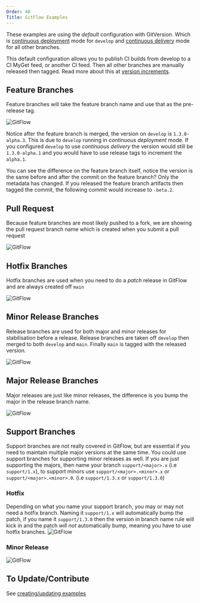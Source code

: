 ```yaml
---
Order: 40
Title: GitFlow Examples
---
```


These examples are using the *default* configuration with GitVersion. Which is
[continuous deployment](../reference/versioning-modes/continuous-deployment) mode for
`develop` and [continuous delivery](../reference/versioning-modes/continuous-delivery) mode
for all other branches.

This default configuration allows you to publish CI builds from develop to a CI
MyGet feed, or another CI feed. Then all other branches are manually released
then tagged. Read more about this at [version increments](../more-info/version-increments).

## Feature Branches

Feature branches will take the feature branch name and use that as the
pre-release tag.

![GitFlow](img/05119d0cd4ecaaefff94_feature-branch.png)

Notice after the feature branch is merged, the version on `develop` is
`1.3.0-alpha.3`. This is due to `develop` running in *continuous deployment*
mode. If you configured `develop` to use *continuous delivery* the version would
still be `1.3.0-alpha.1` and you would have to use release tags to increment the
`alpha.1`.

You can see the difference on the feature branch itself, notice the version is
the same before and after the commit on the feature branch? Only the metadata
has changed. If you released the feature branch artifacts then tagged the
commit, the following commit would increase to `-beta.2`.

## Pull Request

Because feature branches are most likely pushed to a fork, we are showing the
pull request branch name which is created when you submit a pull request

![GitFlow](img/09fdf46995b771f3164a_pull-request.png)

## Hotfix Branches

Hotfix branches are used when you need to do a *patch* release in GitFlow and
are always created off `main`

![GitFlow](img/f26ae57adbd9b74f74c4_hotfix.png)

## Minor Release Branches

Release branches are used for both major and minor releases for stabilisation
before a release. Release branches are taken off `develop` then merged to both
`develop` and `main`. Finally `main` is tagged with the released version.

![GitFlow](img/6d33d35a70a777608fa1_minor-release.png)

## Major Release Branches

Major releases are just like minor releases, the difference is you bump the
major in the release branch name.

![GitFlow](img/39f9d8b8b007c82f1f80_major-release.png)

## Support Branches

Support branches are not really covered in GitFlow, but are essential if you
need to maintain multiple major versions at the same time. You could use support
branches for supporting minor releases as well. If you are just supporting the
majors, then name your branch `support/<major>.x` (i.e `support/1.x`), to
support minors use `support/<major>.<minor>.x` or `support/<major>.<minor>.0`.
(i.e `support/1.3.x` or `support/1.3.0`)

### Hotfix

Depending on what you name your support branch, you may or may not need a hotfix
branch. Naming it `support/1.x` will automatically bump the patch, if you name
it `support/1.3.0` then the version in branch name rule will kick in and the
patch *will not* automatically bump, meaning you have to use hotfix branches.
![GitFlow](img/b035b8ca99bd34239518_support-hotfix.png)

### Minor Release

![GitFlow](img/2167fb1c4a5cf84edfd8_support-minor.png)

## To Update/Contribute

See [creating/updating examples](creating-updating-examples)
